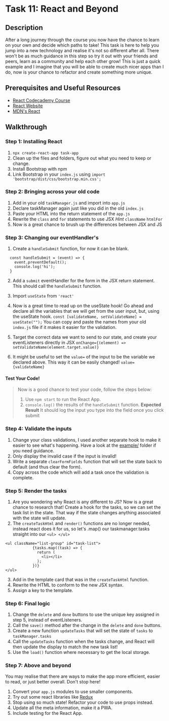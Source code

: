 # Task 11: React and Beyond

## Description

After a long journey through the course you now have the chance to learn on your own and decide which paths to take! This task is here to help you jump into a new technology and realise it's not so different after all. There won't be as much guidance in this step so try it out with your friends and peers, learn as a community and help each other grow! This is just a quick example and I imagine that you will be able to create much nicer apps than I do, now is your chance to refactor and create something more unique.

## Prerequisites and Useful Resources

- [React Codecademy Course](https://www.codecademy.com/learn/react-101)
- [React Website](https://reactjs.org/)
- [MDN's React](https://developer.mozilla.org/en-US/docs/Learn/Tools_and_testing/Client-side_JavaScript_frameworks/React_getting_started)


## Walkthrough

### Step 1: Installing React

1. `npx create-react-app task-app`
2. Clean up the files and folders, figure out what you need to keep or change. 
3. Install Bootstrap with npm 
4. Link Bootstrap in your `index.js` using `import 'bootstrap/dist/css/bootstrap.min.css';`


### Step 2: Bringing across your old code

1. Add in your old `taskManager.js` and import into `app.js`
2. Declare taskManager again just like you did in the old `index.js`
3. Paste your HTML into the return statement of the `app.js` 
4. Rewrite the `class` and `for` statements to use JSX *Hint* `className` `htmlFor`
5. Now is a great chance to brush up the differences between JSX and JS 

### Step 3: Changing our eventHandler's 

1. Create a `handleSubmit` function, for now it can be blank.

```
  const handleSubmit = (event) => {
    event.preventDefault();
    console.log('hi');
  }
```  
2. Add a `submit` eventHandler for the form in the JSX return statement. This should call the `handleSubmit` function.

3. Import `useState` from `'react'`
4. Now is a great time to read up on the useState hook! Go ahead and declare all the variables that we will get from the user input, but, using the useState hook. 
  `const [validateName, setValidateName] = useState("");`
   You can copy and paste the names from your old `index.js` file if it makes it easier for the validation. 
5. Target the correct data we want to send to our state, and create your eventListeners directly in JSX `onChange={(element) => setValidateName(element.target.value)}`
6. It might be useful to set the `value=` of the input to be the variable we declared above. This way it can be easily changed!  `value={validateName}`

#### Test Your Code!
> Now is a good chance to test your code, follow the steps below:
> 1. Use `npm start` to run the React App.
> 2. `console.log()` the results of the `handleSubmit` function. 
> **Expected Result**
> It should log the input you type into the field once you click submit


### Step 4: Validate the inputs

1. Change your class validations, I used another separate hook to make it easier to see what's happening. Have a look at the [example/](example/) folder if you need guidance.  
2. Only display the invalid case if the input is invalid! 
3. Write a separate `clearFormFields` function that will set the state back to default (and thus clear the form).
4. Copy across the code which will add a task once the validation is complete. 


### Step 5: Render the tasks

1. Are you wondering why React is any different to JS? Now is a great chance to research that! Create a hook for the tasks, so we can set the task list in the state. That way if the state changes anything associated with the state will update.
2. The `createTaskHtml` and `render()` functions are no longer needed, instead react does it for us, so let's .map() our taskmanager.tasks straight into our `<ul> </ul>`
```
<ul className="list-group" id="task-list">
            {tasks.map((task) => {
              return (
                <li></li>
              );
            })}
</ul>
```
3. Add in the template card that was in the `createTaskHtml` function.
4. Rewrite the HTML to conform to the new JSX syntax. 
5. Assign a key to the template. 


### Step 6: Final logic

1. Change the `delete` and `done` buttons to use the unique key assigned in step 5, instead of eventListeners. 
2. Call the `save()` method after the change in the `delete` and `done` buttons. 
3. Create a new function `updateTasks` that will set the state of `tasks` to `taskManager.tasks`
4. Call the `updateTasks` function when the tasks change, and React will then update the display to match the new task list! 
5. Use the `load()` function where necessary to get the local storage. 

### Step 7: Above and beyond

You may realise that there are ways to make the app more efficient, easier to read, or just better overall. Don't stop here! 
1. Convert your `app.js` modules to use smaller components.
2. Try out some react libraries like [Redux](https://react-redux.js.org/)
3. Stop using so much state! Refactor your code to use props instead. 
4. Update all the meta information, make it a PWA.
5. Include testing for the React App. 
